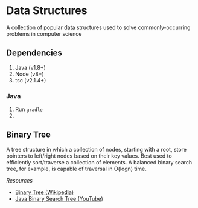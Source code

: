 # Data Structures

A collection of popular data structures used to solve commonly-occurring problems in computer science

## Dependencies

1. Java (v1.8+)
2. Node (v8+)
3. tsc (v2.1.4+)

### Java

1. Run `gradle`
2.
## Binary Tree

A tree structure in which a collection of nodes, starting with a root, store pointers to left/right nodes based on their key values. Best used to efficiently sort/traverse a collection of elements. A balanced binary search tree, for example, is capable of traversal in O(logn) time.

*Resources*
* [Binary Tree (Wikipedia)](https://en.wikipedia.org/wiki/Binary_tree)
* [Java Binary Search Tree (YouTube)](https://www.youtube.com/watch?v=M6lYob8STMI&t=501s)
